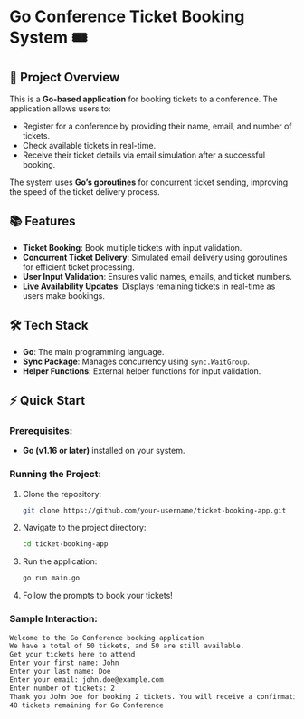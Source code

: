 # Go Conference Ticket Booking System 🎟️

## 🚀 Project Overview

This is a **Go-based application** for booking tickets to a conference. The application allows users to:
- Register for a conference by providing their name, email, and number of tickets.
- Check available tickets in real-time.
- Receive their ticket details via email simulation after a successful booking.

The system uses **Go’s goroutines** for concurrent ticket sending, improving the speed of the ticket delivery process.

## 📚 Features

- **Ticket Booking**: Book multiple tickets with input validation.
- **Concurrent Ticket Delivery**: Simulated email delivery using goroutines for efficient ticket processing.
- **User Input Validation**: Ensures valid names, emails, and ticket numbers.
- **Live Availability Updates**: Displays remaining tickets in real-time as users make bookings.

## 🛠️ Tech Stack

- **Go**: The main programming language.
- **Sync Package**: Manages concurrency using `sync.WaitGroup`.
- **Helper Functions**: External helper functions for input validation.

## ⚡ Quick Start

### Prerequisites:
- **Go (v1.16 or later)** installed on your system.

### Running the Project:

1. Clone the repository:
    ```bash
    git clone https://github.com/your-username/ticket-booking-app.git
    ```

2. Navigate to the project directory:
    ```bash
    cd ticket-booking-app
    ```

3. Run the application:
    ```bash
    go run main.go
    ```

4. Follow the prompts to book your tickets!

### Sample Interaction:

```bash
Welcome to the Go Conference booking application
We have a total of 50 tickets, and 50 are still available.
Get your tickets here to attend
Enter your first name: John
Enter your last name: Doe
Enter your email: john.doe@example.com
Enter number of tickets: 2
Thank you John Doe for booking 2 tickets. You will receive a confirmation email at john.doe@example.com
48 tickets remaining for Go Conference
